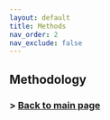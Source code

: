 ```yaml
---
layout: default
title: Methods
nav_order: 2
nav_exclude: false
---
```

## Methodology




### > [Back to main page](https://zeissvisionsciencelab.github.io/HMD-FOV/)